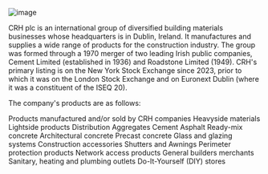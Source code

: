 ![image](https://github.com/user-attachments/assets/5b3a1e7d-a0c9-4454-bc74-75569ab5dc0e)


CRH plc is an international group of diversified building materials businesses whose headquarters is in Dublin, Ireland. It manufactures and supplies a wide range of products for the construction industry. The group was formed through a 1970 merger of two leading Irish public companies, Cement Limited (established in 1936) and Roadstone Limited (1949). CRH's primary listing is on the New York Stock Exchange since 2023, prior to which it was on the London Stock Exchange and on Euronext Dublin (where it was a constituent of the ISEQ 20).


The company's products are as follows:

Products manufactured and/or sold by CRH companies
Heavyside materials	Lightside products	Distribution
Aggregates
Cement
Asphalt
Ready-mix concrete
Architectural concrete
Precast concrete
Glass and glazing systems
Construction accessories
Shutters and Awnings
Perimeter protection products
Network access products
General builders merchants
Sanitary, heating and plumbing outlets
Do-It-Yourself (DIY) stores
